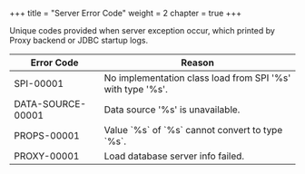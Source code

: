 +++
title = "Server Error Code"
weight = 2
chapter = true
+++

Unique codes provided when server exception occur, which printed by Proxy backend or JDBC startup logs.

| Error Code        | Reason                                                     |
|-------------------|------------------------------------------------------------|
| SPI-00001         | No implementation class load from SPI '%s' with type '%s'. |
| DATA-SOURCE-00001 | Data source '%s' is unavailable.                           |
| PROPS-00001       | Value \`%s\` of \`%s\` cannot convert to type \`%s\`.      |
| PROXY-00001       | Load database server info failed.                          |
